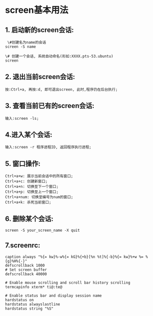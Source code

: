 # screen基本用法
## 1. 启动新的screen会话:

```shell
 \#创建名为name的会话
screen -S name 

\# 创建一个会话, 系统自动命名(形如:XXXX.pts-53.ubuntu)
screen
```

## 2. 退出当前screen会话:

```shell
按:Ctrl+a, 再按:d, 即可退出screen, 此时,程序仍在后台执行;
```

## 3. 查看当前已有的screen会话:

```shell
输入:screen -ls;
```

## 4.进入某个会话:

```shell
输入:screen -r 程序进程ID, 返回程序执行进程;
```

## 5. 窗口操作:

```shell
Ctrl+a+w: 展示当前会话中的所有窗口;
Ctrl+a+c: 创建新窗口;
Ctrl+a+n: 切换至下一个窗口;
Ctrl+a+p: 切换至上一个窗口;
Ctrl+a+num: 切换至编号为num的窗口;
Ctrl+a+k: 杀死当前窗口;
```

## 6. 删除某个会话:

```
screen -S your_screen_name -X quit
```

## 7.screenrc:

```vim
caption always "%{= kw}%-w%{= kG}%{+b}[%n %t]%{-b}%{= kw}%+w %= %{g}%H%{-}"
defscrollback 1000
# Set screen buffer
defscrollback 40000

# Enable mouse scrolling and scroll bar history scrolling
termcapinfo xterm* ti@:te@

# Enable status bar and display session name
hardstatus on
hardstatus alwayslastline
hardstatus string "%S"
```

